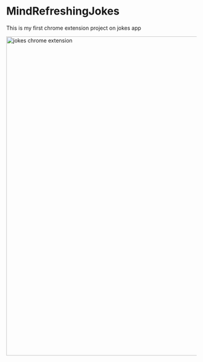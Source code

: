 # MindRefreshingJokes
This is my first chrome extension project on jokes app


<img width="842" alt="jokes chrome extension" src="https://user-images.githubusercontent.com/74593517/135034213-83c2031c-9ce6-4c49-b1d3-750166054774.png">
